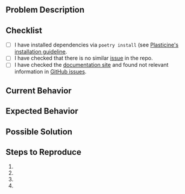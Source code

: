 ## Problem Description
<!--- Provide a general summary of the issue in the Title above -->

## Checklist
- [ ] I have installed dependencies via `poetry install` (see [Plasticine's installation guideline](https://github.com/RLE-Foundation/Plasticine/#Quick_Start).
- [ ] I have checked that there is no similar [issue](https://github.com/RLE-Foundation/Plasticine/issues) in the repo.
- [ ] I have checked the [documentation site](https://plasticine.rllte.dev/) and found not relevant information in [GitHub issues](https://github.com/RLE-Foundation/Plasticine/issues).

## Current Behavior
<!--- Tell us what happens instead of the expected behavior -->

## Expected Behavior
<!--- Tell us what should happen -->

## Possible Solution
<!--- Not obligatory, but suggest a fix/reason for the bug, -->

## Steps to Reproduce
<!--- Provide a link to a live example, or an unambiguous set of steps to -->
<!--- reproduce this bug. Include code to reproduce, if relevant -->
1.
2.
3.
4.